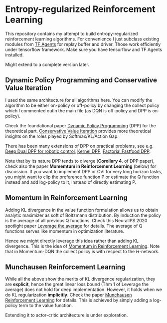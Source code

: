 # Entropy-regularized Reinforcement Learning

This repository contains my attempt to build entropy-regularized reinforcement learning algorithms. For convenience I just subclass existing modules from [TF Agents](https://github.com/tensorflow/agents) for replay buffer and driver. Those work efficiently under tensorflow framework. Make sure you have tensorflow and TF Agents installed.

Might extend to a complete version later.


## Dynamic Policy Programming and Conservative Value Iteration
I used the same architecture for all algorithms here. You can modify the algorithm to be either on-policy or off-policy by changing the collect policy which I commented outin the main file (as DQN is off-policy and DPP is on-policy).

Check the foundational paper [Dynamic Policy Programming](https://jmlr.org/papers/volume13/azar12a/azar12a.pdf) (DPP) for the theoretical part. [Conservative Value Iteration](http://proceedings.mlr.press/v89/kozuno19a/kozuno19a.pdf) provides more theoretical insights on the roles played by Softmax/KL/Action Gap. 

There has been many extensions of DPP on practical problems, see e.g. [Deep Dual DPP for robotic control](https://ieeexplore.ieee.org/document/8205960), [Kernel DPP](https://www.sciencedirect.com/science/article/pii/S0893608017301430), [Factorial Fastfood DPP](https://www.sciencedirect.com/science/article/pii/S0967066120300186).

Note that by its nature DPP tends to diverge (**Corollary 4**. of DPP paper), check also the paper **Momemtum in Reinforcement Learning** (below) for discussion. If you want to implement DPP or CVI for very long horizon tasks, you might want to clip the preference function P or estimate the Q function instead and add log-policy to it, instead of directly estimating P.


## Momentum in Reinforcement Learning
Adding KL divergence in the value function formulation allows us to obtain analytic maximizer as soft of Boltzmann distribution. By induction the policy is the average of all previous Q functions. Check this NeuralIPS 2020 spotlight paper [Leverage the average](https://arxiv.org/abs/2003.14089) for details. The average of Q functions serves like momentum in optimization literature. 

Hence we might directly leverage this idea rather than adding KL divergence. This is the idea of [Momentum in Reinforcement Learning](https://arxiv.org/abs/1910.09322). Note that in Momentum-DQN the collect policy is with respect to the *H*-network.


## Munchausen Reinforcement Learning
While all the above show the merits of KL divergence regularization, they are **explicit**, hence the great linear loss bound (Thm 1 of Leverage the average) does not hold for deep implementation. However, it holds when we do KL regularization **implicitly**. Check the paper [Munchausen Reinforcement Learning](https://arxiv.org/abs/2007.14430) for details. This is achieved by simply adding a log-policy term to the value function. 

Extending it to actor-critic architecture is under exploration. 
